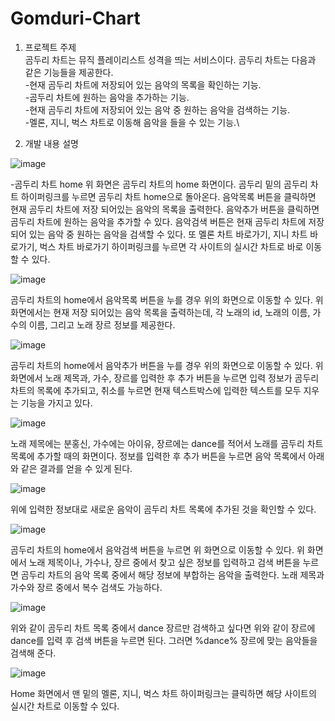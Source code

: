# Gomduri-Chart

1.	프로젝트 주제\
곰두리 차트는 뮤직 플레이리스트 성격을 띄는 서비스이다. 곰두리 차트는 다음과 같은 기능들을 제공한다.\
 -현재 곰두리 차트에 저장되어 있는 음악의 목록을 확인하는 기능.\
 -곰두리 차트에 원하는 음악을 추가하는 기능.\
 -현재 곰두리 차트에 저장되어 있는 음악 중 원하는 음악을 검색하는 기능.\
 -멜론, 지니, 벅스 차트로 이동해 음악을 들을 수 있는 기능.\


2.	개발 내용 설명

![image](https://user-images.githubusercontent.com/79496557/220836453-1c30662f-92df-40b6-b6ca-16d539e7b8bb.png)
 
-곰두리 차트 home
위 화면은 곰두리 차트의 home 화면이다. 곰두리 밑의 곰두리 차트 하이퍼링크를 누르면 곰두리 차트 home으로 돌아온다. 음악목록 버튼을 클릭하면 현재 곰두리 차트에 저장 되어있는 음악의 목록을 출력한다. 음악추가 버튼을 클릭하면 곰두리 차트에 원하는 음악을 추가할 수 있다. 음악검색 버튼은 현재 곰두리 차트에 저장되어 있는 음악 중 원하는 음악을 검색할 수 있다. 또 멜론 차트 바로가기, 지니 차트 바로가기, 벅스 차트 바로가기 하이퍼링크를 누르면 각 사이트의 실시간 차트로 바로 이동할 수 있다.

![image](https://user-images.githubusercontent.com/79496557/220836483-89b78866-7c0b-4e76-a608-a3b5986b0e71.png)


곰두리 차트의 home에서 음악목록 버튼을 누를 경우 위의 화면으로 이동할 수 있다. 위 화면에서는 현재 저장 되어있는 음악 목록을 출력하는데, 각 노래의 id, 노래의 이름, 가수의 이름, 그리고 노래 장르 정보를 제공한다.

![image](https://user-images.githubusercontent.com/79496557/220836503-cffd02da-52b4-4491-baa4-5a0fd89c4f97.png)
 

곰두리 차트의 home에서 음악추가 버튼을 누를 경우 위의 화면으로 이동할 수 있다. 위 화면에서 노래 제목과, 가수, 장르를 입력한 후 추가 버튼을 누르면 입력 정보가 곰두리 차트의 목록에 추가되고, 취소를 누르면 현재 텍스트박스에 입력한 텍스트를 모두 지우는 기능을 가지고 있다.

 ![image](https://user-images.githubusercontent.com/79496557/220836635-d2e08366-d420-48c3-a705-4510e44f9e40.png)

 
노래 제목에는 분홍신, 가수에는 아이유, 장르에는 dance를 적어서 노래를 곰두리 차트 목록에 추가할 때의 화면이다. 정보를 입력한 후 추가 버튼을 누르면 음악 목록에서 아래와 같은 결과를 얻을 수 있게 된다.
 
![image](https://user-images.githubusercontent.com/79496557/220836656-02af2663-92a2-4f4c-8ea2-a65070572614.png)


위에 입력한 정보대로 새로운 음악이 곰두리 차트 목록에 추가된 것을 확인할 수 있다.

 ![image](https://user-images.githubusercontent.com/79496557/220836676-17d4e1b8-e8fc-4dba-891b-e89dc6d3d2e6.png)

 
곰두리 차트의 home에서 음악검색 버튼을 누르면 위 화면으로 이동할 수 있다. 위 화면에서 노래 제목이나, 가수나, 장르 중에서 찾고 싶은 정보를 입력하고 검색 버튼을 누르면 곰두리 차트의 음악 목록 중에서 해당 정보에 부합하는 음악을 출력한다. 노래 제목과 가수와 장르 중에서 복수 검색도 가능하다.
 
 ![image](https://user-images.githubusercontent.com/79496557/220836700-5ab2d8d7-37fc-4d9c-b986-10ad8c23de55.png)

 
위와 같이 곰두리 차트 목록 중에서 dance 장르만 검색하고 싶다면 위와 같이 장르에 dance를 입력 후 검색 버튼을 누르면 된다. 그러면 %dance% 장르에 맞는 음악들을 검색해 준다.
 
 ![image](https://user-images.githubusercontent.com/79496557/220836720-f273e20f-d8e6-49e9-8856-978a6c8f2b2e.png)


Home 화면에서 맨 밑의 멜론, 지니, 벅스 차트 하이퍼링크는 클릭하면 해당 사이트의 실시간 차트로 이동할 수 있다.
